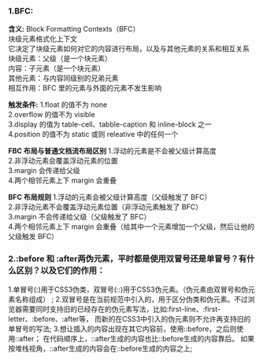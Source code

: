 ﻿### 1.BFC:  
**含义:**
Block Formatting Contexts（BFC）  
块级元素格式化上下文  
它决定了块级元素如何对它的内容进行布局，以及与其他元素的关系和相互关系  
块级元素：父级（是一个块元素）  
内容：子元素（是一个块元素）  
其他元素：与内容同级别的兄弟元素  
相互作用：BFC 里的元素与外面的元素不发生影响

**触发条件:**
1.float 的值不为 none  
2.overflow 的值不为 visible  
3.display 的值为 table-cell、tabble-caption 和 inline-block 之一  
4.position 的值不为 static 或则 releative 中的任何一个

**FBC 布局与普通文档流布局区别**
1.浮动的元素是不会被父级计算高度  
2.非浮动元素会覆盖浮动元素的位置  
3.margin 会传递给父级  
4.两个相邻元素上下 margin 会重叠

**BFC 布局规则**
1.浮动的元素会被父级计算高度（父级触发了 BFC）  
2.非浮动元素不会覆盖浮动元素位置（非浮动元素触发了 BFC）  
3.margin 不会传递给父级（父级触发了 BFC）  
4.两个相邻元素上下 margin 会重叠（给其中一个元素增加一个父级，然后让他的父级触发 BFC）

### 2.:before 和 :after两伪元素，平时都是使用双冒号还是单冒号？有什么区别？以及它们的作用：

1.单冒号(:)用于CSS3伪类，双冒号(::)用于CSS3伪元素。（伪元素由双冒号和伪元素名称组成） ;
2.双冒号是在当前规范中引入的，用于区分伪类和伪元素。不过浏览器需要同时支持旧的已经存在的伪元素写法，比如:first-line、:first-letter、:before、:after等，
而新的在CSS3中引入的伪元素则不允许再支持旧的单冒号的写法;
3.想让插入的内容出现在其它内容前，使用::before，之后则使用::after； 在代码顺序上，::after生成的内容也比::before生成的内容靠后。
如果按堆栈视角，::after生成的内容会在::before生成的内容之上;





